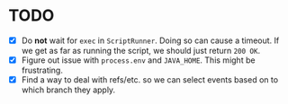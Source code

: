 # TODO

-   [x] Do **not** wait for `exec` in `ScriptRunner`. Doing so can cause a timeout. If we get as far as running the script, we should just return `200 OK`.
-   [x] Figure out issue with `process.env` and `JAVA_HOME`. This might be frustrating.
-   [x] Find a way to deal with refs/etc. so we can select events based on to which branch they apply.

